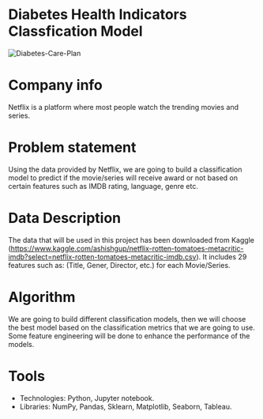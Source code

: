 # Diabetes Health Indicators Classfication Model

![Diabetes-Care-Plan](https://user-images.githubusercontent.com/63130647/145460109-7d31bbe5-ca84-4a07-a349-62f60fb0532f.jpg)



# Company info
Netflix is a platform where most people watch the trending movies and series.

# Problem statement
Using the data provided by Netflix, we are going to build a classification model to predict if the movie/series will receive award or not based on certain features such as IMDB rating, language, genre etc.

# Data Description
The data that will be used in this project has been downloaded from Kaggle (https://www.kaggle.com/ashishgup/netflix-rotten-tomatoes-metacritic-imdb?select=netflix-rotten-tomatoes-metacritic-imdb.csv). It includes 29 features such as: (Title, Gener, Director, etc.) for each Movie/Series.

# Algorithm
We are going to build different classification models, then we will choose the best model based on the classification metrics that we are going to use. Some feature engineering will be done to enhance the performance of the models.

# Tools
* Technologies: Python, Jupyter notebook.
* Libraries: NumPy, Pandas, Sklearn, Matplotlib, Seaborn, Tableau.
